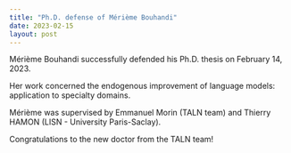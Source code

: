 ```yaml
---
title: "Ph.D. defense of Mérième Bouhandi"
date: 2023-02-15
layout: post
---
```


Mérième Bouhandi successfully defended his Ph.D. thesis on February 14, 2023.

Her work concerned the endogenous improvement of language models: application to specialty domains.

Mérième was supervised by Emmanuel Morin (TALN team) and Thierry HAMON (LISN - University Paris-Saclay).

Congratulations to the new doctor from the TALN team!
